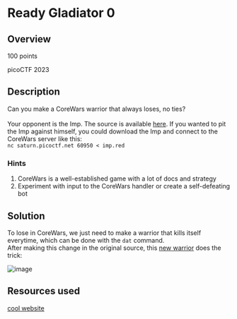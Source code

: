 # Ready Gladiator 0
## Overview 
100 points

picoCTF 2023
## Description
Can you make a CoreWars warrior that always loses, no ties?
<br><br>
Your opponent is the Imp. The source is available [here](https://artifacts.picoctf.net/c/308/imp.red). If you wanted to pit the Imp against himself, you could download the Imp and connect to the CoreWars server like this:
<br>
`nc saturn.picoctf.net 60950 < imp.red`
### Hints
<ol>
  <li>CoreWars is a well-established game with a lot of docs and strategy</li>
  <li>Experiment with input to the CoreWars handler or create a self-defeating bot
</li>
</ol>

## Solution
To lose in CoreWars, we just need to make a warrior that kills itself everytime, which can be done with the `dat` command.
<br>
After making this change in the original source, this [new warrior](imp.red) does the trick:

![image](https://github.com/xoxo-ily/ctfWriteups/assets/68173773/89890d73-344e-463b-9a54-bc6460581dd5)

## Resources used
[cool website](https://vyznev.net/corewar/guide.html)
